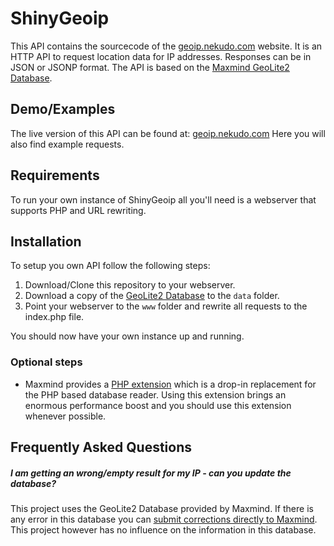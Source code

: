 ShinyGeoip
=====

This API contains the sourcecode of the [geoip.nekudo.com](http://geoip.nekudo.com) website. It is an HTTP API to
request location data for IP addresses. Responses can be in JSON or JSONP format.
The API is based on the [Maxmind GeoLite2 Database](http://dev.maxmind.com/geoip/geoip2/geolite2/).

## Demo/Examples
The live version of this API can be found at: [geoip.nekudo.com](http://geoip.nekudo.com)
Here you will also find example requests.
 
## Requirements
To run your own instance of ShinyGeoip all you'll need is a webserver that supports PHP and URL rewriting.

## Installation
To setup you own API follow the following steps:

1. Download/Clone this repository to your webserver.
2. Download a copy of the [GeoLite2 Database](http://dev.maxmind.com/geoip/geoip2/geolite2/) to the ```data``` folder.
3. Point your webserver to the ```www``` folder and rewrite all requests to the index.php file.

You should now have your own instance up and running.

### Optional steps

* Maxmind provides a [PHP extension](http://maxmind.github.io/GeoIP2-php/) which is a drop-in replacement for the
PHP based database reader. Using this extension brings an enormous performance boost and you should use this extension
whenever possible.

## Frequently Asked Questions

##### I am getting an wrong/empty result for my IP - can you update the database?

This project uses the GeoLite2 Database provided by Maxmind. If there is any error in this database you can [submit
corrections directly to Maxmind](https://support.maxmind.com/correction-faq/). This project however has no influence
on the information in this database.